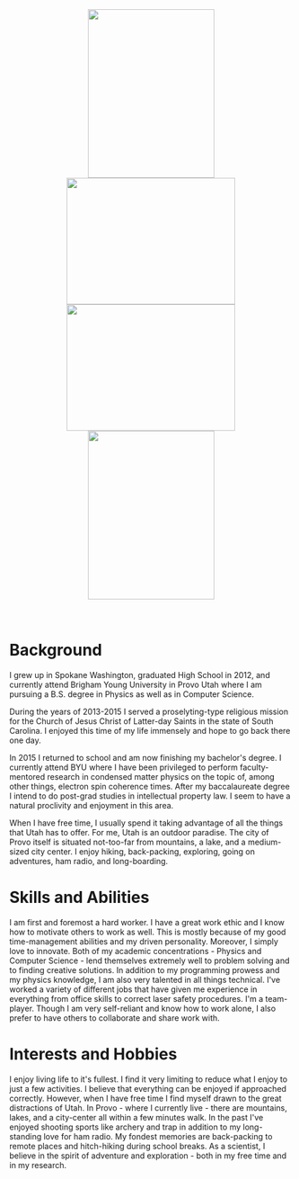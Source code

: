 <center>
<img src="require('assets/images/global/esc_top_3.jpg')" style="width: 225px; height: 300px;"/>
<img src="require('assets/images/global/esc_top_2.jpg')" style="width: 300px; height: 225px;"/>
</center>

<center>
<img src="require('assets/images/global/uofu_sign.jpg')" style="width: 300px; height: 225px;"/>
<img src="require('assets/images/global/uofu_physics_1.jpg')" style="width: 225px; height: 300px;"/>
</center>

<br/>

<br/>

# Background

I grew up in Spokane Washington, graduated High School in 2012, and currently attend Brigham Young University in Provo Utah where I am pursuing a B.S. degree in Physics as well as in Computer Science.

During the years of 2013-2015 I served a proselyting-type religious mission for the Church of Jesus Christ of Latter-day Saints in the state of South Carolina. I enjoyed this time of my life immensely and hope to go back there one day.

In 2015 I returned to school and am now finishing my bachelor's degree. I currently attend BYU where I have been privileged to perform faculty-mentored research in condensed matter physics on the topic of, among other things, electron spin coherence times. After my baccalaureate degree I intend to do post-grad studies in intellectual property law. I seem to have a natural proclivity and enjoyment in this area.

When I have free time, I usually spend it taking advantage of all the things that Utah has to offer. For me, Utah is an outdoor paradise. The city of Provo itself is situated not-too-far from mountains, a lake, and a medium-sized city center. I enjoy hiking, back-packing, exploring, going on adventures, ham radio, and long-boarding.


# Skills and Abilities

I am first and foremost a hard worker. I have a great work ethic and I know how to motivate others to work as well. This is mostly because of my good time-management abilities and my driven personality. Moreover, I simply love to innovate. Both of my academic concentrations - Physics and Computer Science - lend themselves extremely well to problem solving and to finding creative solutions. In addition to my programming prowess and my physics knowledge, I am also very talented in all things technical. I've worked a variety of different jobs that have given me experience in everything from office skills to correct laser safety procedures. I'm a team-player. Though I am very self-reliant and know how to work alone, I also prefer to have others to collaborate and share work with.

# Interests and Hobbies

I enjoy living life to it's fullest. I find it very limiting to reduce what I enjoy to just a few activities. I believe that everything can be enjoyed if approached correctly. However, when I have free time I find myself drawn to the great distractions of Utah. In Provo - where I currently live - there are mountains, lakes, and a city-center all within a few minutes walk. In the past I've enjoyed shooting sports like archery and trap in addition to my long-standing love for ham radio. My fondest memories are back-packing to remote places and hitch-hiking during school breaks. As a scientist, I believe in the spirit of adventure and exploration - both in my free time and in my research.
